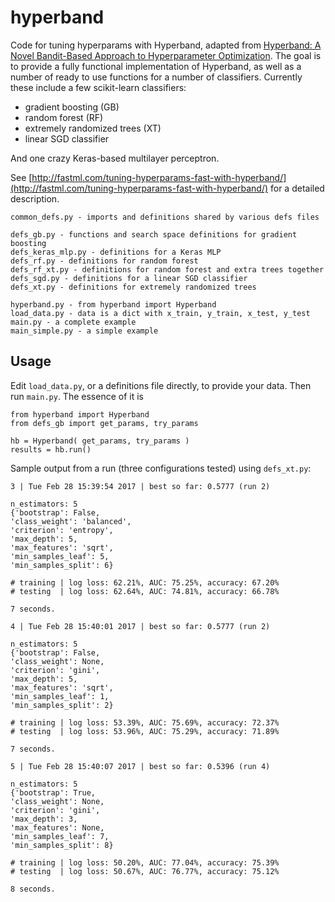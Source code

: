 hyperband
=========

Code for tuning hyperparams with Hyperband, adapted from [Hyperband: A Novel Bandit-Based Approach to Hyperparameter Optimization](https://people.eecs.berkeley.edu/~kjamieson/hyperband.html). The goal is to provide a fully functional implementation of Hyperband, as well as a number of ready to use functions for a number of classifiers. Currently these include a few scikit-learn classifiers:

* gradient boosting (GB)
* random forest (RF)
* extremely randomized trees (XT)
* linear SGD classifier

And one crazy Keras-based multilayer perceptron.

See [http://fastml.com/tuning-hyperparams-fast-with-hyperband/](http://fastml.com/tuning-hyperparams-fast-with-hyperband/) for a detailed description.

	common_defs.py - imports and definitions shared by various defs files
	
	defs_gb.py - functions and search space definitions for gradient boosting
	defs_keras_mlp.py - definitions for a Keras MLP
	defs_rf.py - definitions for random forest
	defs_rf_xt.py - definitions for random forest and extra trees together
	defs_sgd.py - definitions for a linear SGD classifier
	defs_xt.py - definitions for extremely randomized trees
	
	hyperband.py - from hyperband import Hyperband
	load_data.py - data is a dict with x_train, y_train, x_test, y_test
	main.py - a complete example
	main_simple.py - a simple example	
	

	
Usage
-----

Edit `load_data.py`, or a definitions file directly, to provide your data. Then run `main.py`. The essence of it is

	from hyperband import Hyperband
	from defs_gb import get_params, try_params

	hb = Hyperband( get_params, try_params )
	results = hb.run()

Sample output from a run (three configurations tested) using `defs_xt.py`:

	3 | Tue Feb 28 15:39:54 2017 | best so far: 0.5777 (run 2)

	n_estimators: 5
	{'bootstrap': False,
	'class_weight': 'balanced',
	'criterion': 'entropy',
	'max_depth': 5,
	'max_features': 'sqrt',
	'min_samples_leaf': 5,
	'min_samples_split': 6}

	# training | log loss: 62.21%, AUC: 75.25%, accuracy: 67.20%
	# testing  | log loss: 62.64%, AUC: 74.81%, accuracy: 66.78%

	7 seconds.

	4 | Tue Feb 28 15:40:01 2017 | best so far: 0.5777 (run 2)

	n_estimators: 5
	{'bootstrap': False,
	'class_weight': None,
	'criterion': 'gini',
	'max_depth': 5,
	'max_features': 'sqrt',
	'min_samples_leaf': 1,
	'min_samples_split': 2}

	# training | log loss: 53.39%, AUC: 75.69%, accuracy: 72.37%
	# testing  | log loss: 53.96%, AUC: 75.29%, accuracy: 71.89%

	7 seconds.

	5 | Tue Feb 28 15:40:07 2017 | best so far: 0.5396 (run 4)

	n_estimators: 5
	{'bootstrap': True,
	'class_weight': None,
	'criterion': 'gini',
	'max_depth': 3,
	'max_features': None,
	'min_samples_leaf': 7,
	'min_samples_split': 8}

	# training | log loss: 50.20%, AUC: 77.04%, accuracy: 75.39%
	# testing  | log loss: 50.67%, AUC: 76.77%, accuracy: 75.12%

	8 seconds.


